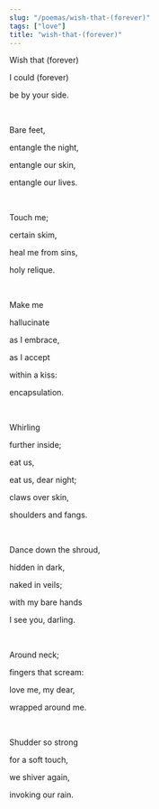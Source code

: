 ```yaml
---
slug: "/poemas/wish-that-(forever)"
tags: ["love"]
title: "wish-that-(forever)"
---
```

Wish that (forever)

I could (forever)

be by your side.

&nbsp;

Bare feet,

entangle the night,

entangle our skin,

entangle our lives.

&nbsp;

Touch me;

certain skim,

heal me from sins,

holy relique.

&nbsp;

Make me

hallucinate

as I embrace,

as I accept

within a kiss:

encapsulation.

&nbsp;

Whirling

further inside;

eat us,

eat us, dear night;

claws over skin,

shoulders and fangs.

&nbsp;

Dance down the shroud,

hidden in dark,

naked in veils;

with my bare hands

I see you, darling.

&nbsp;

Around neck;

fingers that scream:

love me, my dear,

wrapped around me.

&nbsp;

Shudder so strong

for a soft touch,

we shiver again,

invoking our rain.